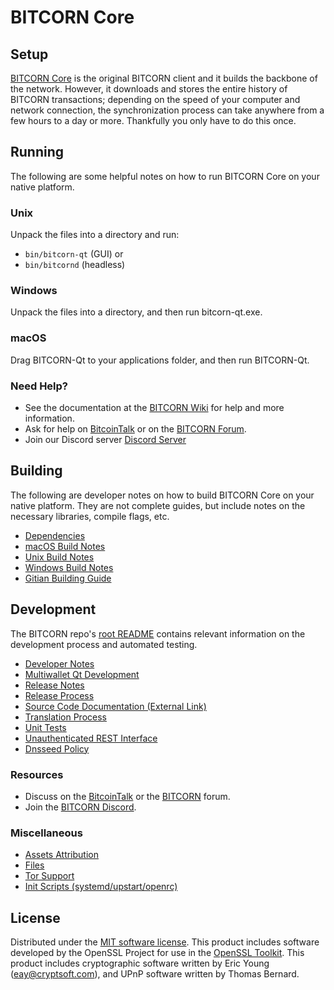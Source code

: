 BITCORN Core
=============

Setup
---------------------
[BITCORN Core](http://bitcorn.org/wallet) is the original BITCORN client and it builds the backbone of the network. However, it downloads and stores the entire history of BITCORN transactions; depending on the speed of your computer and network connection, the synchronization process can take anywhere from a few hours to a day or more. Thankfully you only have to do this once.

Running
---------------------
The following are some helpful notes on how to run BITCORN Core on your native platform.

### Unix

Unpack the files into a directory and run:

- `bin/bitcorn-qt` (GUI) or
- `bin/bitcornd` (headless)

### Windows

Unpack the files into a directory, and then run bitcorn-qt.exe.

### macOS

Drag BITCORN-Qt to your applications folder, and then run BITCORN-Qt.

### Need Help?

* See the documentation at the [BITCORN Wiki](https://github.com/BITCORN-Project/BITCORN/wiki)
for help and more information.
* Ask for help on [BitcoinTalk](https://bitcointalk.org/index.php?topic=1262920.0) or on the [BITCORN Forum](http://forum.bitcorn.org/).
* Join our Discord server [Discord Server](https://discord.bitcorn.org)

Building
---------------------
The following are developer notes on how to build BITCORN Core on your native platform. They are not complete guides, but include notes on the necessary libraries, compile flags, etc.

- [Dependencies](dependencies.md)
- [macOS Build Notes](build-osx.md)
- [Unix Build Notes](build-unix.md)
- [Windows Build Notes](build-windows.md)
- [Gitian Building Guide](gitian-building.md)

Development
---------------------
The BITCORN repo's [root README](/README.md) contains relevant information on the development process and automated testing.

- [Developer Notes](developer-notes.md)
- [Multiwallet Qt Development](multiwallet-qt.md)
- [Release Notes](release-notes.md)
- [Release Process](release-process.md)
- [Source Code Documentation (External Link)](https://www.fuzzbawls.pw/bitcorn/doxygen/)
- [Translation Process](translation_process.md)
- [Unit Tests](unit-tests.md)
- [Unauthenticated REST Interface](REST-interface.md)
- [Dnsseed Policy](dnsseed-policy.md)

### Resources
* Discuss on the [BitcoinTalk](https://bitcointalk.org/index.php?topic=1262920.0) or the [BITCORN](http://forum.bitcorn.org/) forum.
* Join the [BITCORN Discord](https://discord.bitcorn.org).

### Miscellaneous
- [Assets Attribution](assets-attribution.md)
- [Files](files.md)
- [Tor Support](tor.md)
- [Init Scripts (systemd/upstart/openrc)](init.md)

License
---------------------
Distributed under the [MIT software license](/COPYING).
This product includes software developed by the OpenSSL Project for use in the [OpenSSL Toolkit](https://www.openssl.org/). This product includes
cryptographic software written by Eric Young ([eay@cryptsoft.com](mailto:eay@cryptsoft.com)), and UPnP software written by Thomas Bernard.
